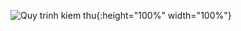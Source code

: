 ![Quy trinh kiem thu](https://user-images.githubusercontent.com/19303210/122023902-2adf7780-cdf2-11eb-9aa7-365b299fd753.png){:height="100%" width="100%"}


